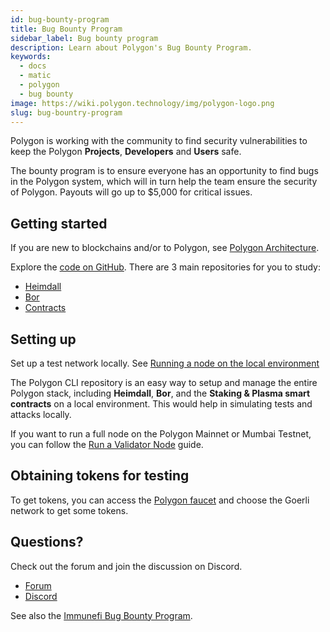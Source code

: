 ```yaml
---
id: bug-bounty-program
title: Bug Bounty Program
sidebar_label: Bug bounty program
description: Learn about Polygon's Bug Bounty Program.
keywords:
  - docs
  - matic
  - polygon
  - bug bounty
image: https://wiki.polygon.technology/img/polygon-logo.png
slug: bug-bountry-program
---
```


Polygon is working with the community to find security vulnerabilities to keep the Polygon **Projects**, **Developers** and **Users** safe.

The bounty program is to ensure everyone has an opportunity to find bugs in the Polygon system, which will in turn help the team ensure the security of Polygon. Payouts will go up to $5,000 for critical issues.

## Getting started

If you are new to blockchains and/or to Polygon, see [Polygon Architecture](/docs/home/architecture/polygon-architecture).

Explore the [code on GitHub](https://github.com/maticnetwork). There are 3 main repositories for you to study:

* [Heimdall](https://github.com/maticnetwork/heimdall)
* [Bor](https://github.com/maticnetwork/bor)
* [Contracts](https://github.com/maticnetwork/contracts)

## Setting up

Set up a test network locally. See [Running a node on the local environment](https://github.com/maticnetwork/matic-cli)

The Polygon CLI repository is an easy way to setup and manage the entire Polygon stack, including **Heimdall**, **Bor**, and the **Staking & Plasma smart contracts** on a local environment. This would help in simulating tests and attacks locally.

If you want to run a full node on the Polygon Mainnet or Mumbai Testnet, you can follow the
[Run a Validator Node](/docs/validate/validate/run-validator) guide.

## Obtaining tokens for testing

To get tokens, you can access the [Polygon faucet](https://faucet.polygon.technology/) and choose the Goerli network to get some tokens.

## Questions?

Check out the forum and join the discussion on Discord.

* [Forum](https://forum.polygon.technology)
* [Discord](https://discord.com/invite/0xPolygon)

See also the [Immunefi Bug Bounty Program](https://immunefi.com/bounty/polygon/).
